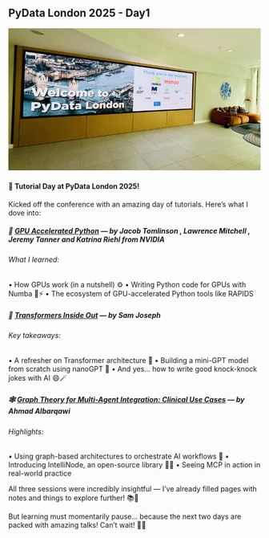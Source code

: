 ## PyData London 2025 - Day1 

![PyData London 2025](images/pydata_day1_01.jpeg)


#### 🚀 Tutorial Day at PyData London 2025!

Kicked off the conference with an amazing day of tutorials. Here’s what I dove into:

##### 🧠 [GPU Accelerated Python](https://cfp.pydata.org/london2025/talk/HFWMHG/) — by Jacob Tomlinson , Lawrence Mitchell , Jeremy Tanner and Katrina Riehl from NVIDIA 

###### What I learned:
 • How GPUs work (in a nutshell) ⚙️
 • Writing Python code for GPUs with Numba 🐍⚡
 • The ecosystem of GPU-accelerated Python tools like RAPIDS

##### 🤖 [Transformers Inside Out](https://cfp.pydata.org/london2025/talk/R3UJN7/) — by Sam Joseph 

###### Key takeaways:
 • A refresher on Transformer architecture 🧱
 • Building a mini-GPT model from scratch using nanoGPT 🔧
 • And yes… how to write good knock-knock jokes with AI 😄🪄

##### 🕸️ [Graph Theory for Multi-Agent Integration: Clinical Use Cases](https://cfp.pydata.org/london2025/talk/PRDCGC/) — by Ahmad Albarqawi 

###### Highlights:
 • Using graph-based architectures to orchestrate AI workflows 🧩
 • Introducing IntelliNode, an open-source library 🧠💡
 • Seeing MCP in action in real-world practice

All three sessions were incredibly insightful — I’ve already filled pages with notes and things to explore further! 📚📝

But learning must momentarily pause… because the next two days are packed with amazing talks! Can’t wait! 🙌🎤